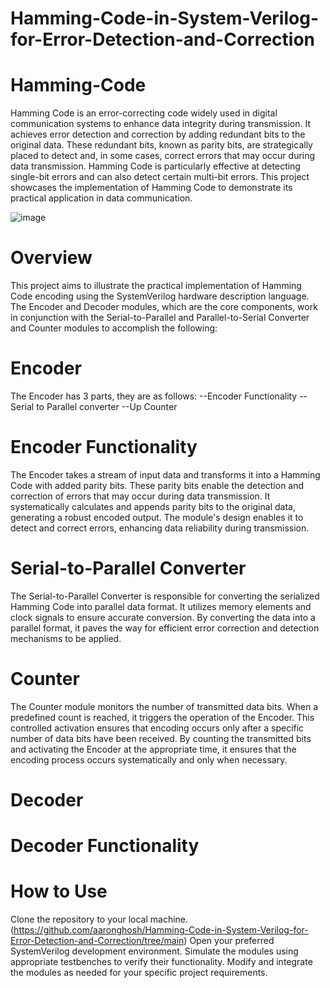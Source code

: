 # Hamming-Code-in-System-Verilog-for-Error-Detection-and-Correction

# Hamming-Code
Hamming Code is an error-correcting code widely used in digital communication systems to enhance data integrity during transmission. It achieves error detection and correction by adding redundant bits to the original data. These redundant bits, known as parity bits, are strategically placed to detect and, in some cases, correct errors that may occur during data transmission. Hamming Code is particularly effective at detecting single-bit errors and can also detect certain multi-bit errors. This project showcases the implementation of Hamming Code to demonstrate its practical application in data communication. 

![image](https://github.com/aaronghosh/Hamming-Code-in-System-Verilog-for-Error-Detection-and-Correction/assets/124378527/d745d730-0a85-4dcb-813a-7b604a1b47e3)

# Overview
This project aims to illustrate the practical implementation of Hamming Code encoding using the SystemVerilog hardware description language. The Encoder and Decoder modules, which are the core components, work in conjunction with the Serial-to-Parallel and Parallel-to-Serial Converter and Counter modules to accomplish the following:

# Encoder
The Encoder has 3 parts, they are as follows:
       --Encoder Functionality
       --Serial to Parallel converter
       --Up Counter
# Encoder Functionality

The Encoder takes a stream of input data and transforms it into a Hamming Code with added parity bits. These parity bits enable the detection and correction of errors that may occur during data transmission. It systematically calculates and appends parity bits to the original data, generating a robust encoded output. The module's design enables it to detect and correct errors, enhancing data reliability during transmission.

# Serial-to-Parallel Converter 

The Serial-to-Parallel Converter is responsible for converting the serialized Hamming Code into parallel data format. It utilizes memory elements and clock signals to ensure accurate conversion. By converting the data into a parallel format, it paves the way for efficient error correction and detection mechanisms to be applied.

# Counter

 The Counter module monitors the number of transmitted data bits. When a predefined count is reached, it triggers the operation of the Encoder. This controlled activation ensures that encoding occurs only after a specific number of data bits have been received. By counting the transmitted bits and activating the Encoder at the appropriate time, it ensures that the encoding process occurs systematically and only when necessary.

 # Decoder

 # Decoder Functionality

 # How to Use
Clone the repository to your local machine. (https://github.com/aaronghosh/Hamming-Code-in-System-Verilog-for-Error-Detection-and-Correction/tree/main)
Open your preferred SystemVerilog development environment.
Simulate the modules using appropriate testbenches to verify their functionality.
Modify and integrate the modules as needed for your specific project requirements.
